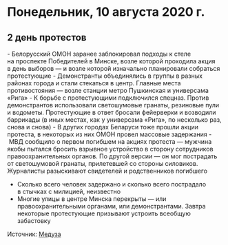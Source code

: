 # Понедельник, 10 августа 2020 г.
## 2 день протестов

- Белорусский ОМОН заранее заблокировал подходы к стеле на проспекте Победителей в Минске, возле которой проходила акция в день выборов — и возле которой изначально планировали собраться протестующие
- Демонстранты объединялись в группы в разных районах города и стали стекаться в центр. Главные места противостояния — возле станции метро Пушкинская и универсама «Рига»
- К борьбе с протестующими подключился спецназ. Против демонстрантов использовали светошумовые гранаты, резиновые пули и водометы. Протестующие в ответ бросали фейерверки и возводили баррикады (в иных местах, как у универсама «Рига», по несколько раз, снова и снова) 
- В других городах Беларуси тоже прошли акции протеста, в некоторых из них ОМОН провел массовые задержания
- МВД сообщило о первом погибшем на акциях протеста — мужчина якобы пытался бросить взрывное устройство в сторону сотрудников правоохранительных органов. По другой версии — он мог пострадать от светошумовой гранаты, прилетевшей со стороны силовиков. Журналисты разыскивают свидетелей и родственников погибшего
- Сколько всего человек задержано и сколько всего пострадало в стычках с милицией, неизвестно
- Многие улицы в центре Минска перекрыты — или правоохранительными органами, или демонстрантами. Завтра некоторые протестующие призывают устроить всеобщую забастовку

Источник: [Медуза](https://t.me/meduzalive/30323)
